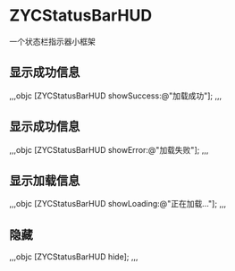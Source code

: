 # ZYCStatusBarHUD
一个状态栏指示器小框架
## 显示成功信息
,,,objc
[ZYCStatusBarHUD showSuccess:@"加载成功"];
,,,

## 显示成功信息
,,,objc
[ZYCStatusBarHUD showError:@"加载失败"];
,,,

## 显示加载信息
,,,objc
[ZYCStatusBarHUD showLoading:@"正在加载..."];
,,,

## 隐藏
,,,objc
[ZYCStatusBarHUD hide];
,,,

